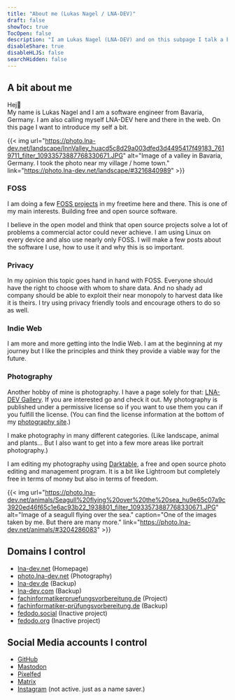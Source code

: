 ```yaml
---
title: "About me (Lukas Nagel / LNA-DEV)"
draft: false
showToc: true
TocOpen: false
description: "I am Lukas Nagel (LNA-DEV) and on this subpage I talk a bit about me"
disableShare: true
disableHLJS: false
searchHidden: false
---
```


## A bit about me

Hej👋  
My name is Lukas Nagel and I am a software engineer from Bavaria, Germany. I am also calling myself LNA-DEV here and there in the web. On this page I want to introduce my self a bit.

{{< img url="https://photo.lna-dev.net/landscape/InnValley_huacd5c8d29a003dfed3d4495417f49183_7619711_filter_10933573887768330671.JPG" alt="Image of a valley in Bavaria, Germany. I took the photo near my village / home town." link="https://photo.lna-dev.net/landscape/#3216840989" >}}

### FOSS

I am doing a few [FOSS projects](../projects/) in my freetime here and there. This is one of my main interests. Building free and open source software.

I believe in the open model and think that open source projects solve a lot of problems a commercial actor could never achieve. I am using Linux on every device and also use nearly only FOSS. I will make a few posts about the software I use, how to use it and why this is so important.

### Privacy

In my opinion this topic goes hand in hand with FOSS. Everyone should have the right to choose with whom to share data. And no shady ad company should be able to exploit their near monopoly to harvest data like it is theirs. I try using privacy friendly tools and encourage others to do so as well.

### Indie Web

I am more and more getting into the Indie Web. I am at the beginning at my journey but I like the principles and think they provide a viable way for the future.

### Photography

Another hobby of mine is photography. I have a page solely for that: [LNA-DEV Gallery](https://photo.lna-dev.net). If you are interested go and check it out. My photography is published under a permissive license so if you want to use them you can if you fulfill the license. (You can find the license information at the bottom of my [photography site](https://photo.lna-dev.net).)

I make photography in many different categories. (Like landscape, animal and plants... But I also want to get into a few more areas like portrait photography.)

I am editing my photography using [Darktable](https://www.darktable.org/), a free and open source photo editing and management program. It is a bit like Lightroom but completely free in terms of money but also in terms of freedom.

{{< img url="https://photo.lna-dev.net/animals/Seagull%20flying%20over%20the%20sea_hu9e65c07a9c3920ed46f65c1e6ac93b22_1938801_filter_10933573887768330671.JPG" alt="Image of a seagull flying over the sea." caption="One of the images taken by me. But there are many more." link="https://photo.lna-dev.net/animals/#3204286083" >}}

## Domains I control

- [lna-dev.net](https://lna-dev.net) (Homepage)
- [photo.lna-dev.net](https://lna-dev.net) (Photography)
- [lna-dev.de](https://lna-dev.de) (Backup)
- [lna-dev.com](https://lna-dev.com) (Backup)
- [fachinformatikerpruefungsvorbereitung.de](https://fachinformatikerpruefungsvorbereitung.de) (Project)
- [fachinformatiker-prüfungsvorbereitung.de](https://fachinformatiker-prüfungsvorbereitung.de) (Backup)
- [fedodo.social](https://fedodo.social) (Inactive project)
- [fedodo.org](https://fedodo.org) (Inactive project)

## Social Media accounts I control

- [GitHub](https://github.com/LNA-DEV)
- [Mastodon](https://mastodon.online/@lna_dev)
- [Pixelfed](https://pixelfed.de/i/web/profile/482439783472092612)
- [Matrix](https://matrix.to/#/@lna-dev:matrix.org)
- [Instagram](https://www.instagram.com/lnadev/) (not active. just as a name saver.)